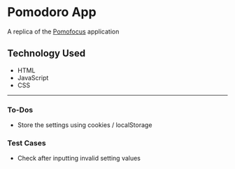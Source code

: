 # Pomodoro App

A replica of the [Pomofocus](https://pomofocus.io/) application

## Technology Used

- HTML
- JavaScript
- CSS

---

### To-Dos

- Store the settings using cookies / localStorage

### Test Cases

- Check after inputting invalid setting values
